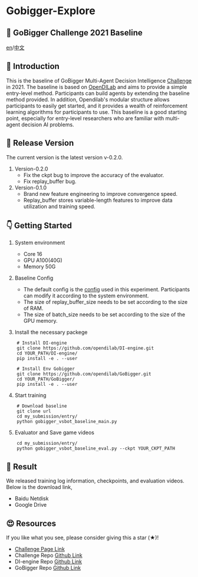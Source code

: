 # Gobigger-Explore
## :crystal_ball: GoBigger Challenge 2021 Baseline
[en]()/[中文]()

## :robot: Introduction
This is the baseline of GoBigger Multi-Agent Decision Intelligence [Challenge](https://www.datafountain.cn/competitions/549) in 2021. The baseline is based on [OpenDILab](https://github.com/opendilab/DI-engine) and aims to provide a simple entry-level method. Participants can build agents by extending the baseline method provided. In addition, Opendilab's modular structure allows participants to easily get started, and it provides a wealth of reinforcement learning algorithms for participants to use. This baseline is a good starting point, especially for entry-level researchers who are familiar with multi-agent decision AI problems.

## :rocket: Release Version
The current version is the latest version v-0.2.0.
1. Version-0.2.0
   - Fix the ckpt bug to improve the accuracy of the evaluator.
   - Fix replay_buffer bug.
2. Version-0.1.0
   - Brand new feature engineering to improve convergence speed.
   - Replay_buffer stores variable-length features to improve data utilization and training speed.

## :point_down: Getting Started

1. System environment
   - Core 16
   - GPU A100(40G)
   - Memory 50G
2. Baseline Config
   
   - The default config is the [config]() used in this experiment. Participants can modify it according to the system environment.
   - The size of replay_buffer_size needs to be set according to the size of RAM.
   - The size of batch_size needs to be set according to the size of the GPU memory.
   
3. Install the necessary packege
```
    # Install DI-engine
    git clone https://github.com/opendilab/DI-engine.git
    cd YOUR_PATH/DI-engine/
    pip install -e . --user

    # Install Env Gobigger
    git clone https://github.com/opendilab/GoBigger.git
    cd YOUR_PATH/GoBigger/
    pip install -e . --user
```

4. Start training
```
    # Download baseline
    git clone url
    cd my_submission/entry/
    python gobigger_vsbot_baseline_main.py
```

5. Evaluator and Save game videos
```
    cd my_submission/entry/
    python gobigger_vsbot_baseline_eval.py --ckpt YOUR_CKPT_PATH
```

## :dart: Result
We released training log information, checkpoints, and evaluation videos. Below is the download link,
   - Baidu Netdisk
   - Google Drive


## :heart_eyes: Resources
If you like what you see, please consider giving this a star (★)!
- [Challenge Page Link](https://www.datafountain.cn/competitions/549)
- Challenge Repo [Github Link](https://github.com/opendilab/GoBigger-Challenge-2021)
- DI-engine Repo [Github Link](https://github.com/opendilab/DI-engine)
- GoBigger Repo [Github Link](https://github.com/opendilab/GoBigger)


